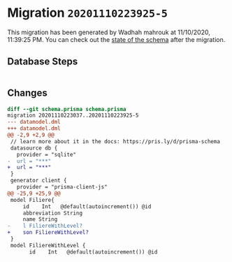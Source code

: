 # Migration `20201110223925-5`

This migration has been generated by Wadhah mahrouk at 11/10/2020, 11:39:25 PM.
You can check out the [state of the schema](./schema.prisma) after the migration.

## Database Steps

```sql

```

## Changes

```diff
diff --git schema.prisma schema.prisma
migration 20201110223037..20201110223925-5
--- datamodel.dml
+++ datamodel.dml
@@ -2,9 +2,9 @@
 // learn more about it in the docs: https://pris.ly/d/prisma-schema
 datasource db {
   provider = "sqlite"
-  url = "***"
+  url = "***"
 }
 generator client {
   provider = "prisma-client-js"
@@ -25,9 +25,9 @@
 model Filiere{
     id    Int   @default(autoincrement()) @id
     abbreviation String
     name String
-    l FiliereWithLevel?
+    son FiliereWithLevel?
 }
 model FiliereWithLevel {
       id    Int   @default(autoincrement()) @id
```


